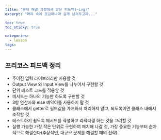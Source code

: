 ```yaml
---
title: "문제 해결 과정에서 받은 피드백(~ing)"
excerpt: "머리 속에 조금이나마 길게 남겨두고파..."

toc: true
toc_sticky: true

categories:
  - lesson
tags:
---
```



## 프리코스 피드백 정리

- 주어진 입력 라이브러리만 사용할 것
- Output View 와 Input View를 나누어서 구현할 것
- 단위 테스트 코드를 적용할 것
- 메서드는 하나의 기능만 하도록 구현할 것
- 3항 연산자와 else 예약어를 사용하지 말 것
- 클래스에서 getter로 필드값을 가져와서 처리하지 말고, 되도록이면 클래스 내에서 조작할 것
- 테스트하기 쉽도록 메서드를 작성하고 리팩터링 하는 것을 고려할 것
- 실행 가능한 가장 작은 단위로 구현하여 패치해 나갈 것, 가장 중요한 기능부터 순차적으로 해결한다(추상적인, 대규모 문제를 해결할 때의 전략).
